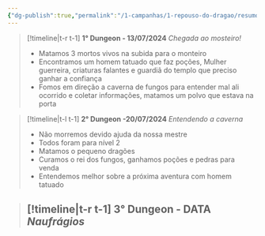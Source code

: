```yaml
---
{"dg-publish":true,"permalink":"/1-campanhas/1-repouso-do-dragao/resumo/","created":"2024-07-23T15:51:59.847-03:00"}
---
```



> [!timeline|t-r t-1] **1° Dungeon - 13/07/2024** _Chegada ao mosteiro!_
> - Matamos 3 mortos vivos na subida para o monteiro
> - Encontramos um homem tatuado que faz poções, Mulher guerreira, criaturas falantes e guardiã do templo que preciso ganhar a confiança
>  - Fomos em direção a caverna de fungos para entender mal ali ocorrido e coletar informações, matamos um polvo que estava na porta

> [!timeline|t-l t-1] **2° Dungeon -20/07/2024** _Entendendo a caverna_
> - Não morremos devido ajuda da nossa mestre
> - Todos foram para nível 2
> - Matamos o pequeno dragões
> - Curamos o rei dos fungos, ganhamos poções e pedras para venda
> - Entendemos melhor sobre a próxima aventura com homem tatuado

> [!timeline|t-r t-1] **3° Dungeon - DATA** _Naufrágios_
> - 


